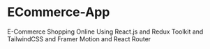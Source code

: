 # ECommerce-App
E-Commerce Shopping Online Using React.js and Redux Toolkit and TailwindCSS and Framer Motion and React Router
